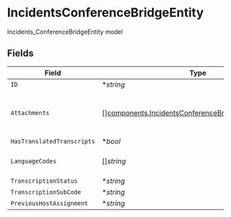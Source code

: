 # IncidentsConferenceBridgeEntity

Incidents_ConferenceBridgeEntity model


## Fields

| Field                                                                                                                          | Type                                                                                                                           | Required                                                                                                                       | Description                                                                                                                    |
| ------------------------------------------------------------------------------------------------------------------------------ | ------------------------------------------------------------------------------------------------------------------------------ | ------------------------------------------------------------------------------------------------------------------------------ | ------------------------------------------------------------------------------------------------------------------------------ |
| `ID`                                                                                                                           | **string*                                                                                                                      | :heavy_minus_sign:                                                                                                             | N/A                                                                                                                            |
| `Attachments`                                                                                                                  | [][components.IncidentsConferenceBridgeEntityAttachment](../../models/components/incidentsconferencebridgeentityattachment.md) | :heavy_minus_sign:                                                                                                             | A list of objects attached to this item. Can be one of: LinkEntity, CustomerSupportIssueEntity, or GenericAttachmentEntity     |
| `HasTranslatedTranscripts`                                                                                                     | **bool*                                                                                                                        | :heavy_minus_sign:                                                                                                             | N/A                                                                                                                            |
| `LanguageCodes`                                                                                                                | []*string*                                                                                                                     | :heavy_minus_sign:                                                                                                             | A list of language codes that have translated transcripts for this conference bridge                                           |
| `TranscriptionStatus`                                                                                                          | **string*                                                                                                                      | :heavy_minus_sign:                                                                                                             | N/A                                                                                                                            |
| `TranscriptionSubCode`                                                                                                         | **string*                                                                                                                      | :heavy_minus_sign:                                                                                                             | N/A                                                                                                                            |
| `PreviousHostAssignment`                                                                                                       | **string*                                                                                                                      | :heavy_minus_sign:                                                                                                             | N/A                                                                                                                            |